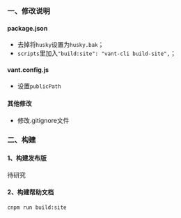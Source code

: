 ### 一、修改说明

#### package.json

- 去掉将`husky`设置为`husky.bak`；
- `scripts`里加入`"build:site": "vant-cli build-site",`；

#### vant.config.js

- 设置`publicPath`

#### 其他修改

- 修改.gitignore文件

### 二、构建

#### 1、构建发布版
待研究

#### 2、构建帮助文档
```
cnpm run build:site
```
